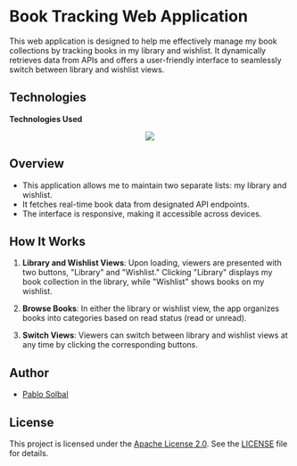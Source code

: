 # Book Tracking Web Application

This web application is designed to help me effectively manage my book collections by tracking books in my library and wishlist. It dynamically retrieves data from APIs and offers a user-friendly interface to seamlessly switch between library and wishlist views.

## Technologies

**Technologies Used**
<p align="center">
  <a href="https://skillicons.dev">
    <img src="https://skillicons.dev/icons?i=js,html,css" />
  </a>
</p>

## Overview

- This application allows me to maintain two separate lists: my library and wishlist.
- It fetches real-time book data from designated API endpoints.
- The interface is responsive, making it accessible across devices.

## How It Works

1. **Library and Wishlist Views**: Upon loading, viewers are presented with two buttons, "Library" and "Wishlist." Clicking "Library" displays my book collection in the library, while "Wishlist" shows books on my wishlist.

2. **Browse Books**: In either the library or wishlist view, the app organizes books into categories based on read status (read or unread).

3. **Switch Views**: Viewers can switch between library and wishlist views at any time by clicking the corresponding buttons.

## Author

- [Pablo Solbal](https://github.com/pablossolbal)

## License

This project is licensed under the [Apache License 2.0](https://www.apache.org/licenses/LICENSE-2.0). See the [LICENSE](LICENSE) file for details.
